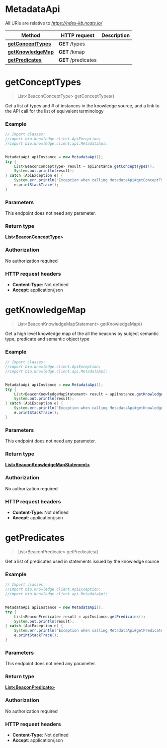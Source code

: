 # MetadataApi

All URIs are relative to *https://ndex-kb.ncats.io/*

Method | HTTP request | Description
------------- | ------------- | -------------
[**getConceptTypes**](MetadataApi.md#getConceptTypes) | **GET** /types | 
[**getKnowledgeMap**](MetadataApi.md#getKnowledgeMap) | **GET** /kmap | 
[**getPredicates**](MetadataApi.md#getPredicates) | **GET** /predicates | 


<a name="getConceptTypes"></a>
# **getConceptTypes**
> List&lt;BeaconConceptType&gt; getConceptTypes()



Get a list of types and # of instances in the knowledge source, and a link to the API call for the list of equivalent terminology 

### Example
```java
// Import classes:
//import bio.knowledge.client.ApiException;
//import bio.knowledge.client.api.MetadataApi;


MetadataApi apiInstance = new MetadataApi();
try {
    List<BeaconConceptType> result = apiInstance.getConceptTypes();
    System.out.println(result);
} catch (ApiException e) {
    System.err.println("Exception when calling MetadataApi#getConceptTypes");
    e.printStackTrace();
}
```

### Parameters
This endpoint does not need any parameter.

### Return type

[**List&lt;BeaconConceptType&gt;**](BeaconConceptType.md)

### Authorization

No authorization required

### HTTP request headers

 - **Content-Type**: Not defined
 - **Accept**: application/json

<a name="getKnowledgeMap"></a>
# **getKnowledgeMap**
> List&lt;BeaconKnowledgeMapStatement&gt; getKnowledgeMap()



Get a high level knowledge map of the all the beacons by subject semantic type, predicate and semantic object type 

### Example
```java
// Import classes:
//import bio.knowledge.client.ApiException;
//import bio.knowledge.client.api.MetadataApi;


MetadataApi apiInstance = new MetadataApi();
try {
    List<BeaconKnowledgeMapStatement> result = apiInstance.getKnowledgeMap();
    System.out.println(result);
} catch (ApiException e) {
    System.err.println("Exception when calling MetadataApi#getKnowledgeMap");
    e.printStackTrace();
}
```

### Parameters
This endpoint does not need any parameter.

### Return type

[**List&lt;BeaconKnowledgeMapStatement&gt;**](BeaconKnowledgeMapStatement.md)

### Authorization

No authorization required

### HTTP request headers

 - **Content-Type**: Not defined
 - **Accept**: application/json

<a name="getPredicates"></a>
# **getPredicates**
> List&lt;BeaconPredicate&gt; getPredicates()



Get a list of predicates used in statements issued by the knowledge source 

### Example
```java
// Import classes:
//import bio.knowledge.client.ApiException;
//import bio.knowledge.client.api.MetadataApi;


MetadataApi apiInstance = new MetadataApi();
try {
    List<BeaconPredicate> result = apiInstance.getPredicates();
    System.out.println(result);
} catch (ApiException e) {
    System.err.println("Exception when calling MetadataApi#getPredicates");
    e.printStackTrace();
}
```

### Parameters
This endpoint does not need any parameter.

### Return type

[**List&lt;BeaconPredicate&gt;**](BeaconPredicate.md)

### Authorization

No authorization required

### HTTP request headers

 - **Content-Type**: Not defined
 - **Accept**: application/json

